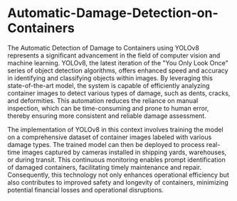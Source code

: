 # Automatic-Damage-Detection-on-Containers

The Automatic Detection of Damage to Containers using YOLOv8 represents a significant advancement in the field of computer vision and machine learning. YOLOv8, the latest iteration of the "You Only Look Once" series of object detection algorithms, offers enhanced speed and accuracy in identifying and classifying objects within images. By leveraging this state-of-the-art model, the system is capable of efficiently analyzing container images to detect various types of damage, such as dents, cracks, and deformities. This automation reduces the reliance on manual inspection, which can be time-consuming and prone to human error, thereby ensuring more consistent and reliable damage assessment.  

The implementation of YOLOv8 in this context involves training the model on a comprehensive dataset of container images labeled with various damage types. The trained model can then be deployed to process real-time images captured by cameras installed in shipping yards, warehouses, or during transit. This continuous monitoring enables prompt identification of damaged containers, facilitating timely maintenance and repair. Consequently, this technology not only enhances operational efficiency but also contributes to improved safety and longevity of containers, minimizing potential financial losses and operational disruptions.
